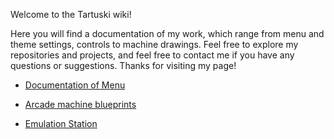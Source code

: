 Welcome to the Tartuski wiki!

Here you will find a documentation of my work, which range from menu and theme settings, controls to machine drawings.
Feel free to explore my repositories and projects, and feel free to contact me if you have any questions or suggestions. Thanks for visiting my page!

* <a href=https://github.com/TartuskiJose/Tartuski/wiki/Documentation-of-Menu>Documentation of Menu</a>

* <a href=https://github.com/TartuskiJose/Tartuski/wiki/Arcade-machine-blueprints> Arcade machine blueprints </a>

* <a href=https://github.com/TartuskiJose/Tartuski/wiki/Emulation-Station> Emulation Station </a>


